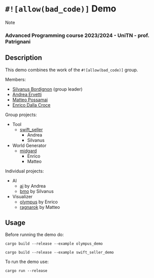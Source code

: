 # `#![allow(bad_code)]` Demo 

> [!NOTE]
> ### Advanced Programming course 2023/2024 - UniTN - prof. Patrignani

## Description

This demo combines the work of the `#![allow(bad_code)]` group.

Members:
- [Silvanus Bordignon](https://github.com/silvanusbordignon) (group leader)
- [Andrea Ervetti](https://github.com/arvt)
- [Matteo Possamai](https://github.com/circled_square)
- [Enrico Dalla Croce](https://github.com/kalsifer-742)


Group projects:
- Tool
  - [swift_seller](https://github.com/silvanusbordignon/swift_seller)
    - Andrea
    - Silvanus
- World Generator
  - [midgard](https://github.com/circled-square/midgard.git)
    - Enrico
    - Matteo

Individual projects:
- AI
  - [ai](https://github.com/arvt/ai.git) by Andrea
  - [bmo](https://github.com/silvanusbordignon/bmo.git) by Silvanus
- Visualizer
  - [olympus](https://github.com/Kalsifer-742/olympus.git) by Enrico
  - [ragnarok](https://github.com/circled-square/ragnarok.git) by Matteo

## Usage

Before running the demo do:

`cargo build --release --example olympus_demo`

`cargo build --release --example swift_seller_demo`

To run the demo use:

`cargo run --release`
